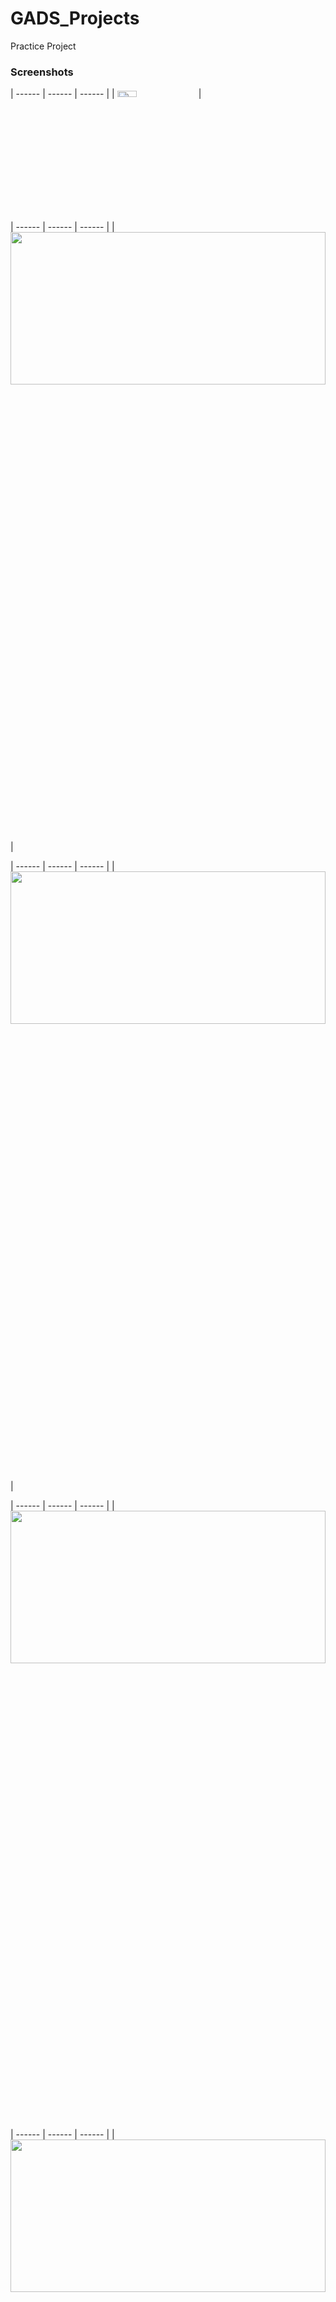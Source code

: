 # GADS_Projects
Practice Project

### Screenshots
| ------ | ------ | ------ |
| <img src="Screenshot_20200908-043503.png" width="25%" height="5%"> | 

| ------ | ------ | ------ |
| <img src="Screenshot_20200908-043631.png" width="100%" height="25%"> | 


| ------ | ------ | ------ |
| <img src="Screenshot_20200908-043638.png" width="100%" height="25%"> |


| ------ | ------ | ------ |
| <img src="Screenshot_20200908-043646.png" width="100%" height="25%">

| ------ | ------ | ------ |
| <img src="Screenshot_20200908-043754.png" width="100%" height="25%">

| ------ | ------ | ------ |
| <img src="Screenshot_20200908-043843.png" width="100%" height="25%">

| ------ | ------ | ------ |
| <img src="Screenshot_20200908-043851.png" width="100%" height="25%">
